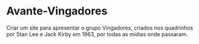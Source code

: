 # Avante-Vingadores
Criar um site para apresentar o grupo Vingadores, criados nos quadrinhos por Stan Lee e Jack Kirby em 1963, por todas as mídias onde passaram.
